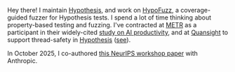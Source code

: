 Hey there! I maintain [Hypothesis](https://github.com/hypothesisWorks/hypothesis/), and work on [HypoFuzz](https://github.com/zac-HD/hypofuzz), a coverage-guided fuzzer for Hypothesis tests. I spend a lot of time thinking about property-based testing and fuzzing. I've contracted at [METR](https://metr.org/) as a participant in their widely-cited [study on AI productivity](https://metr.org/blog/2025-07-10-early-2025-ai-experienced-os-dev-study/), and at [Quansight](https://quansight.com/) to support thread-safety in [Hypothesis](https://github.com/hypothesisWorks/hypothesis/) ([see](https://hypothesis.works/articles/thread-safe/)).

In October 2025, I co-authored [this NeurIPS workshop paper](https://arxiv.org/abs/2510.09907) with Anthropic.
